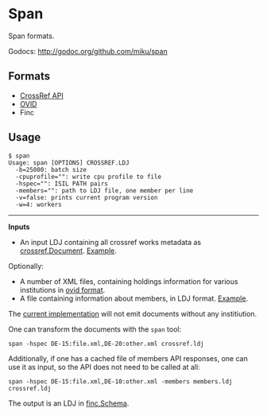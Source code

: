 Span
====

Span formats.

Godocs: http://godoc.org/github.com/miku/span

Formats
-------

* [CrossRef API](http://api.crossref.org/)
* [OVID](http://rzblx4.uni-regensburg.de/ezeitdata/admin/ezb_export_ovid_v01.xsd)
* Finc

Usage
-----

    $ span
    Usage: span [OPTIONS] CROSSREF.LDJ
      -b=25000: batch size
      -cpuprofile="": write cpu profile to file
      -hspec="": ISIL PATH pairs
      -members="": path to LDJ file, one member per line
      -v=false: prints current program version
      -w=4: workers

----

**Inputs**

* An input LDJ containing all crossref works metadata as [crossref.Document](https://github.com/miku/span/blob/5585dc500d82fcab9c783937d7d567fdffb71fde/crossref/document.go#L46). [Example](http://api.crossref.org/works/56).

Optionally:

* A number of XML files, containing holdings information for various institutions in [ovid format](http://rzblx4.uni-regensburg.de/ezeitdata/admin/ezb_export_ovid_v01.xsd).
* A file containing information about members, in LDJ format. [Example](http://api.crossref.org/members/56).

The [current implementation](https://github.com/miku/span/blob/318c85e649880efb02dacb75a7d5ecb010a1b979/cmd/span/main.go#L38) will not emit documents without any institiution.

One can transform the documents with the `span` tool:

    span -hspec DE-15:file.xml,DE-20:other.xml crossref.ldj

Additionally, if one has a cached file of members API responses, one can
use it as input, so the API does not need to be called at all:

    span -hspec DE-15:file.xml,DE-10:other.xml -members members.ldj crossref.ldj

The output is an LDJ in [finc.Schema](https://github.com/miku/span/blob/5585dc500d82fcab9c783937d7d567fdffb71fde/finc/schema.go#L5).
